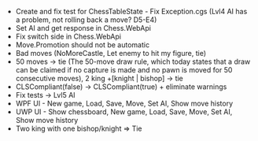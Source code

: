 - Create and fix test for ChessTableState - Fix Exception.cgs (Lvl4 AI has a problem, not rolling back a move? D5-E4)
- Set AI and get response in Chess.WebApi
- Fix switch side in Chess.WebApi
- Move.Promotion should not be automatic
- Bad moves (NoMoreCastle, Let enemy to hit my figure, tie)
- 50 moves -> tie (The 50-move draw rule, which today states that a draw can be claimed if no capture is made and no pawn is moved for 50 consecutive moves), 2 king +[knight | bishop] -> tie
- CLSCompliant(false) -> CLSCompliant(true) + eliminate warnings
- Fix tests -> Lvl5 AI
- WPF UI - New game, Load, Save, Move, Set AI, Show move history
- UWP UI - Show chessboard, New game, Load, Save, Move, Set AI, Show move history
- Two king with one bishop/knight => Tie